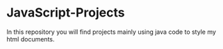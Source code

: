 # JavaScript-Projects

In this repository you will find projects mainly using java code to style my html documents.
